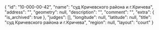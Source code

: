 {
    "id": "10-000-00-42",
    "name": "суд Кричевского района и г.Кричева",
    "address": "",
    "geometry": null,
    "description": "",
    "comment": "",
    "extra": {
        "is_archived": true
    },
    "judges": [],
    "longitude": null,
    "latitude": null,
    "title": "суд Кричевского района и г.Кричева",
    "region": null,
    "layout": "court"
}